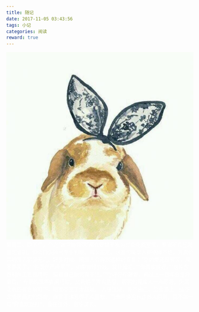 ```yaml
---
title: 随记
date: 2017-11-05 03:43:56
tags: 小记
categories: 阅读
reward: true
---
```

![晴空](/img/tuzi.jpg)
  <font color="white">  每周二、四下午，台北“故宫博物院”都会安排专家为民众免费鉴宝，专家不会签发鉴定证明，但会口头做出专业判断。每次鉴定、求鉴的藏宝人都络绎不绝，货真价实的宝贝寥寥无几。好多时候，藏宝人会得到这样的答复：“你如果还没有买，就不要买了。”“你既然已经买了，如果有好价钱，就让掉吧。”“你喜欢就好。”“这件东西制作工艺很精巧，留着自己欣赏真不错。”“你好好珍藏着，再过上一百年会是好宝贝。”
专家的回答委婉巧妙，又表明了真实意思，聪明的藏宝人一点即通，失落之余还有台阶可下，场面不至于太尴尬。
人在江湖，身不由己，总会遇上一些不太情愿面对的场合，直言不讳惹得不欢而散，而曲意逢迎有违做人原则，莫不如一句“你喜欢就好”，音在弦外，意味深长。</font>